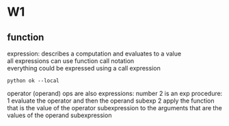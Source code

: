 # W1 
## function 
expression:  describes a computation and evaluates to a value  
all expressions can use function call notation  
everything could be expressed using a call expression  
```
python ok --local
```

operator (operand) 
ops are also expressions: number 2 is an exp 
procedure: 
1 evaluate the operator and then the operand subexp 
2 apply the function that is the value of the operator subexpression to the arguments that are the values of the operand subexpression 




